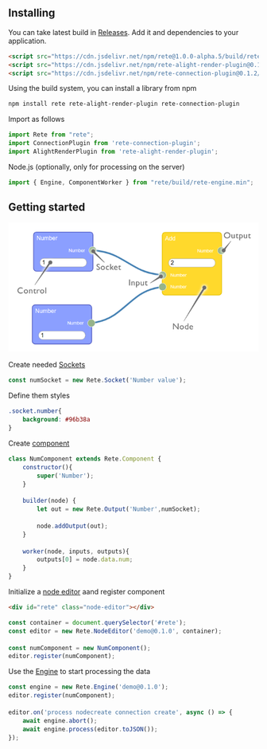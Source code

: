 ## Installing

You can take latest build in [Releases](https://github.com/retejs/rete/releases). Add it and dependencies to your application.

```html
<script src="https://cdn.jsdelivr.net/npm/rete@1.0.0-alpha.5/build/rete.min.js"></script>
<script src="https://cdn.jsdelivr.net/npm/rete-alight-render-plugin@0.1.4/build/alight-render-plugin.min.js"></script>
<script src="https://cdn.jsdelivr.net/npm/rete-connection-plugin@0.1.2/build/connection-plugin.min.js"></script>
```
Using the build system, you can install a library from npm
```bash
npm install rete rete-alight-render-plugin rete-connection-plugin
```
Import as follows
```js
import Rete from "rete";
import ConnectionPlugin from 'rete-connection-plugin';
import AlightRenderPlugin from 'rete-alight-render-plugin';
```
Node.js (optionally, only for processing on the server)
```js
import { Engine, ComponentWorker } from "rete/build/rete-engine.min";
```

## Getting started

![Editor components](assets/editor.png)

Create needed [Sockets](Sockets.html)
```js
const numSocket = new Rete.Socket('Number value');
```
Define them styles
```css
.socket.number{
    background: #96b38a
}
```

Create [component](Components.html)
```js
class NumComponent extends Rete.Component {
    constructor(){
        super('Number');
    }
    
    builder(node) {
        let out = new Rete.Output('Number',numSocket); 

        node.addOutput(out);
    }

    worker(node, inputs, outputs){
        outputs[0] = node.data.num;
    }
}
```
Initialize a [node editor](Editor.html) aand register component
```html
<div id="rete" class="node-editor"></div>
```
```js
const container = document.querySelector('#rete');
const editor = new Rete.NodeEditor('demo@0.1.0', container);

const numComponent = new NumComponent();
editor.register(numComponent);
```
Use the [Engine](Engine.html) to start processing the data
```js
const engine = new Rete.Engine('demo@0.1.0');
editor.register(numComponent);

editor.on('process nodecreate connection create', async () => {
    await engine.abort();            
    await engine.process(editor.toJSON());            
});
```
